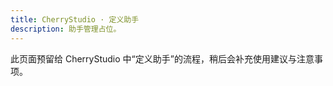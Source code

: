 ```yaml
---
title: CherryStudio · 定义助手
description: 助手管理占位。
---
```


此页面预留给 CherryStudio 中“定义助手”的流程，稍后会补充使用建议与注意事项。
